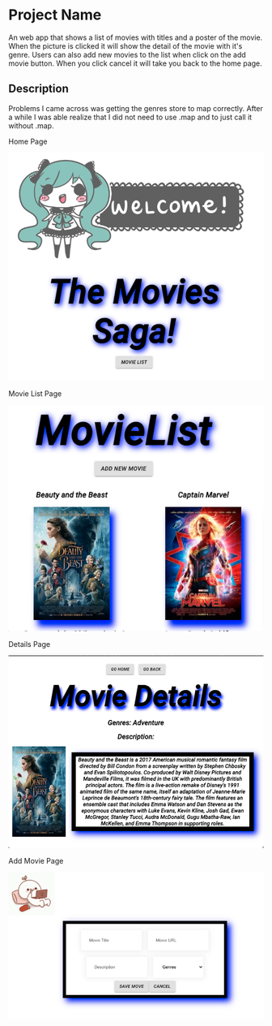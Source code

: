 # Project Name

An web app that shows a list of movies with titles and a poster of the movie. When the picture is clicked it will show the detail of the movie with it's genre. Users can also add new movies to the list when click on the add movie button. When you click cancel it will take you back to the home page. 

## Description

Problems I came across was getting the genres store to map correctly. After a while I was able realize that I did not need to use .map and to just call it without .map.

Home Page

![Select Home Page](Pictures/ScreenShot.png)

Movie List Page

![Select Movie List Page](Pictures/MovieList.png)

Details Page

![Select Detail Page](Pictures/Details.png)

Add Movie Page

![Select Add Move Page](Pictures/Add.png)

